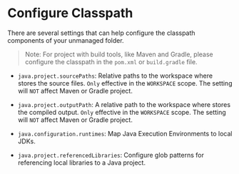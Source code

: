 # Configure Classpath

There are several settings that can help configure the classpath components of your unmanaged folder.
> Note: For project with build tools, like Maven and Gradle, please configure the classpath in the `pom.xml` or `build.gradle` file.

* `java.project.sourcePaths`: Relative paths to the workspace where stores the source files. `Only` effective in the `WORKSPACE` scope. The setting will `NOT` affect Maven or Gradle project.

* `java.project.outputPath`: A relative path to the workspace where stores the compiled output. `Only` effective in the `WORKSPACE` scope. The setting will `NOT` affect Maven or Gradle project.

* `java.configuration.runtimes`: Map Java Execution Environments to local JDKs.

* `java.project.referencedLibraries`: Configure glob patterns for referencing local libraries to a Java project.